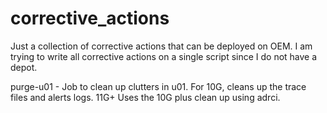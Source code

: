 # corrective_actions
Just a collection of corrective actions that can be deployed on OEM. 
I am trying to write all corrective actions on a single script since I do not have a depot.

purge-u01 - Job to clean up clutters in u01. For 10G, cleans up the trace files and alerts logs. 11G+ Uses the 10G plus clean up using adrci. 
